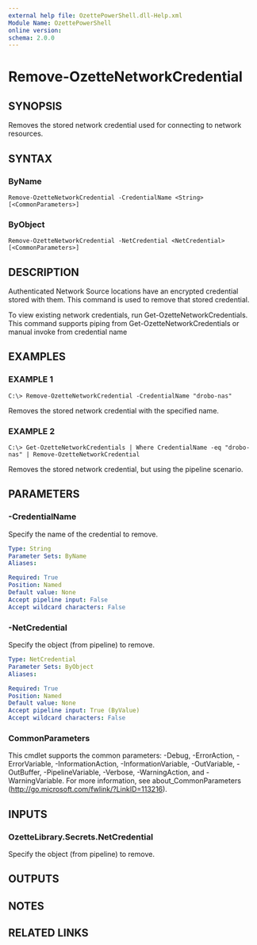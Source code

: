 ```yaml
---
external help file: OzettePowerShell.dll-Help.xml
Module Name: OzettePowerShell
online version:
schema: 2.0.0
---
```


# Remove-OzetteNetworkCredential

## SYNOPSIS
Removes the stored network credential used for connecting to network resources.

## SYNTAX

### ByName
```
Remove-OzetteNetworkCredential -CredentialName <String> [<CommonParameters>]
```

### ByObject
```
Remove-OzetteNetworkCredential -NetCredential <NetCredential> [<CommonParameters>]
```

## DESCRIPTION
Authenticated Network Source locations have an encrypted credential stored with them.
This command is used to remove that stored credential.

To view existing network credentials, run Get-OzetteNetworkCredentials.
This command supports piping from Get-OzetteNetworkCredentials or manual invoke from credential name

## EXAMPLES

### EXAMPLE 1
```
C:\> Remove-OzetteNetworkCredential -CredentialName "drobo-nas"
```

Removes the stored network credential with the specified name.

### EXAMPLE 2
```
C:\> Get-OzetteNetworkCredentials | Where CredentialName -eq "drobo-nas" | Remove-OzetteNetworkCredential
```

Removes the stored network credential, but using the pipeline scenario.

## PARAMETERS

### -CredentialName
Specify the name of the credential to remove.

```yaml
Type: String
Parameter Sets: ByName
Aliases:

Required: True
Position: Named
Default value: None
Accept pipeline input: False
Accept wildcard characters: False
```

### -NetCredential
Specify the object (from pipeline) to remove.

```yaml
Type: NetCredential
Parameter Sets: ByObject
Aliases:

Required: True
Position: Named
Default value: None
Accept pipeline input: True (ByValue)
Accept wildcard characters: False
```

### CommonParameters
This cmdlet supports the common parameters: -Debug, -ErrorAction, -ErrorVariable, -InformationAction, -InformationVariable, -OutVariable, -OutBuffer, -PipelineVariable, -Verbose, -WarningAction, and -WarningVariable. For more information, see about_CommonParameters (http://go.microsoft.com/fwlink/?LinkID=113216).

## INPUTS

### OzetteLibrary.Secrets.NetCredential
Specify the object (from pipeline) to remove.

## OUTPUTS

## NOTES

## RELATED LINKS
